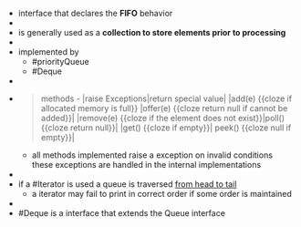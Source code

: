 - interface that declares the __FIFO__ behavior
-
- is generally used as a __collection to store elements prior to processing__
-
- implemented by
	- #priorityQueue
	- #Deque
-
- > methods -
  |raise Exceptions|return special value|
  |add(e) {{cloze if allocated memory is full}} |offer(e) {{cloze return null if cannot be added}}|
  |remove(e) {{cloze if the element does not exist}}|poll() {{cloze return null}}|
  |get() {{cloze if empty}}| peek() {{cloze null if empty}}|
	- all methods implemented raise a exception on invalid conditions
	  these exceptions are handled in the internal implementations
-
- if a #Iterator is used a queue is traversed <u>from head to tail</u>
	- a iterator may fail to print in correct order if some order is maintained
-
- #Deque is a interface that extends the Queue interface